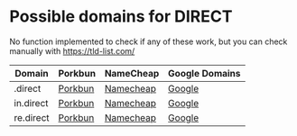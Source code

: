 # Possible domains for DIRECT

No function implemented to check if any of these work, but you can check manually with https://tld-list.com/

| Domain | Porkbun | NameCheap | Google Domains |
|---|---|---|---|
| .direct | [Porkbun](https://porkbun.com/checkout/search?prb=e814663da1&tlds=&idnLanguage=&search=search&q=.direct) | [Namecheap](https://www.namecheap.com/domains/registration/results/?domain=.direct) | [Google](https://domains.google.com/registrar/search?searchTerm=.direct) |
| in.direct | [Porkbun](https://porkbun.com/checkout/search?prb=e814663da1&tlds=&idnLanguage=&search=search&q=in.direct) | [Namecheap](https://www.namecheap.com/domains/registration/results/?domain=in.direct) | [Google](https://domains.google.com/registrar/search?searchTerm=in.direct) |
| re.direct | [Porkbun](https://porkbun.com/checkout/search?prb=e814663da1&tlds=&idnLanguage=&search=search&q=re.direct) | [Namecheap](https://www.namecheap.com/domains/registration/results/?domain=re.direct) | [Google](https://domains.google.com/registrar/search?searchTerm=re.direct) |
